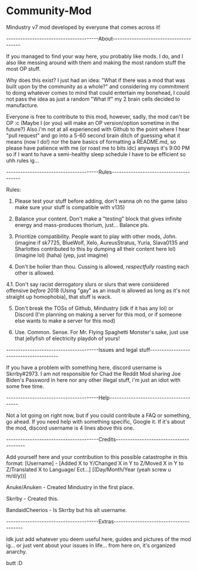 # Community-Mod
Mindustry v7 mod developed by everyone that comes across it!

---------------------------------------About---------------------------------------

If you managed to find your way here, you probably like mods. I do, and I also like messing around with them and making the most random stuff the most OP stuff.

Why does this exist? I just had an idea: "What if there was a mod that was built upon by the community as a whole?" and considering my commitment to doing whatever comes to mind that could entertain my bonehead, I could not pass the idea as just a random "What If" my 2 brain cells decided to manufacture.

Everyone is free to contribute to this mod, however, sadly, the mod can't be OP :c (Maybe I (or you) will make an OP version/option sometime in the future?)
Also i'm not at all experienced with Github to the point where I hear "pull request" and go into a 5-60 second brain ditch of guessing what it means (now I do!) nor the bare basics of formatting a README.md, so please have patience with me (or roast me to bits idc) anyways it's 9:00 PM so if I want to have a semi-healthy sleep schedule I have to be efficient so uhh rules ig...

---------------------------------------Rules---------------------------------------

Rules:
  1. Please test your stuff before adding, don't wanna oh no the game (also make sure your stuff is compatible with v135)
  
  2. Balance your content. Don't make a "testing" block that gives infinite energy and mass-produces thorium, just... Balance pls.
  
  3. Prioritize compatibility. People want to play with other mods, John. (imagine if sk7725, BlueWolf, Xelo, AureusStratus, Yuria, Slava0135 and Sharlottes contributed to this by dumping all their content here lol) (imagine lol) (haha) (yep, just imagine)
  
  4. Don't be holier than thou. Cussing is allowed, *respectfully* roasting each other is allowed. 
   
   4.1. Don't say racist derrogatory slurs or slurs that were considered offensive *before* 2018 (Using "gay" as an insult is allowed as long as it's not straight up homophobia), that stuff is wack.
  
  5. Don't break the TOSs of Github, Mindustry (idk if it has any lol) or Discord (I'm planning on making a server for this mod, or if someone else wants to make a server for this      mod)
  
  6. Use. Common. Sense. For Mr. Flying Spaghetti Monster's sake, just use that jellyfish of electricity playdoh of yours!

---------------------------------------Issues and legal stuff---------------------------------------

If you have a problem with something here, discord username is Skrrby#2973.
I am not responsible for Chad the Reddit Mod sharing Joe Biden's Password in here nor any other illegal stuff, i'm just an idiot with some free time.

---------------------------------------Help---------------------------------------

Not a lot going on right now, but if you could contribute a FAQ or something, go ahead.
If you need help with something specific, Google it. If it's about the mod, discord username is 4 lines above this one.

---------------------------------------Credits---------------------------------------

Add yourself here and your contribution to this possible catastrophe in this format:
[Username] - [Added X to Y/Changed X in Y to Z/Moved X in Y to Z/Translated X to Language/ Ect...] [(Day/Month/Year (yeah screw u m/d/y))]

 
 Anuke/Anuken - Created Mindustry in the first place.

 Skrrby - Created this.

 BandaidCheerios - Is Skrrby but his alt username.

---------------------------------------Extras---------------------------------------

Idk just add whatever you deem useful here, guides and pictures of the mod ig... or just vent about your issues in life... from here on, it's organized anarchy.

butt :D
